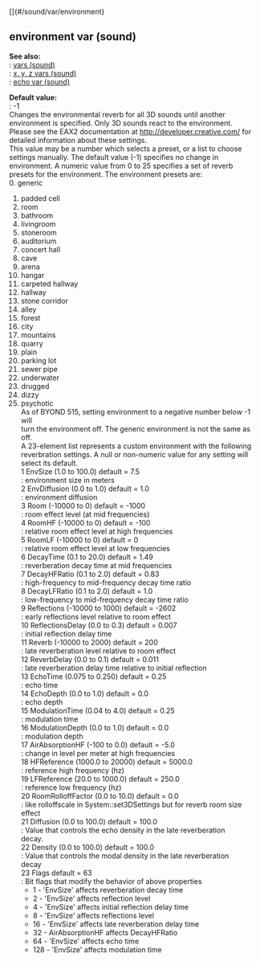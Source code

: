 []{#/sound/var/environment}    
## environment var (sound)    
**See also:**    
:   [vars (sound)](/ref/sound/var/var.md)    
:   [x, y, z vars (sound)](/ref/sound/var/xyz/xyz.md)    
:   [echo var (sound)](/ref/sound/var/echo/echo.md)    
<!-- -->    
**Default value:**    
:   -1    
Changes the environmental reverb for all 3D sounds until another    
environment is specified. Only 3D sounds react to the environment.    
Please see the EAX2 documentation at http://developer.creative.com/ for    
detailed information about these settings.    
This value may be a number which selects a preset, or a list to choose    
settings manually. The default value (-1) specifies no change in    
environment. A numeric value from 0 to 25 specifies a set of reverb    
presets for the environment. The environment presets are:    
0.  generic    
1.  padded cell    
2.  room    
3.  bathroom    
4.  livingroom    
5.  stoneroom    
6.  auditorium    
7.  concert hall    
8.  cave    
9.  arena    
10. hangar    
11. carpeted hallway    
12. hallway    
13. stone corridor    
14. alley    
15. forest    
16. city    
17. mountains    
18. quarry    
19. plain    
20. parking lot    
21. sewer pipe    
22. underwater    
23. drugged    
24. dizzy    
25. psychotic    
As of BYOND 515, setting environment to a negative number below -1 will    
turn the environment off. The generic environment is not the same as    
off.    
A 23-element list represents a custom environment with the following    
reverbration settings. A null or non-numeric value for any setting will    
select its default.    
1 EnvSize (1.0 to 100.0) default = 7.5    
:   environment size in meters    
2 EnvDiffusion (0.0 to 1.0) default = 1.0    
:   environment diffusion    
3 Room (-10000 to 0) default = -1000    
:   room effect level (at mid frequencies)    
4 RoomHF (-10000 to 0) default = -100    
:   relative room effect level at high frequencies    
5 RoomLF (-10000 to 0) default = 0    
:   relative room effect level at low frequencies    
6 DecayTime (0.1 to 20.0) default = 1.49    
:   reverberation decay time at mid frequencies    
7 DecayHFRatio (0.1 to 2.0) default = 0.83    
:   high-frequency to mid-frequency decay time ratio    
8 DecayLFRatio (0.1 to 2.0) default = 1.0    
:   low-frequency to mid-frequency decay time ratio    
9 Reflections (-10000 to 1000) default = -2602    
:   early reflections level relative to room effect    
10 ReflectionsDelay (0.0 to 0.3) default = 0.007    
:   initial reflection delay time    
11 Reverb (-10000 to 2000) default = 200    
:   late reverberation level relative to room effect    
12 ReverbDelay (0.0 to 0.1) default = 0.011    
:   late reverberation delay time relative to initial reflection    
13 EchoTime (0.075 to 0.250) default = 0.25    
:   echo time    
14 EchoDepth (0.0 to 1.0) default = 0.0    
:   echo depth    
15 ModulationTime (0.04 to 4.0) default = 0.25    
:   modulation time    
16 ModulationDepth (0.0 to 1.0) default = 0.0    
:   modulation depth    
17 AirAbsorptionHF (-100 to 0.0) default = -5.0    
:   change in level per meter at high frequencies    
18 HFReference (1000.0 to 20000) default = 5000.0    
:   reference high frequency (hz)    
19 LFReference (20.0 to 1000.0) default = 250.0    
:   reference low frequency (hz)    
20 RoomRolloffFactor (0.0 to 10.0) default = 0.0    
:   like rolloffscale in System::set3DSettings but for reverb room size    
    effect    
21 Diffusion (0.0 to 100.0) default = 100.0    
:   Value that controls the echo density in the late reverberation    
    decay.    
22 Density (0.0 to 100.0) default = 100.0    
:   Value that controls the modal density in the late reverberation    
    decay    
23 Flags default = 63    
:   Bit flags that modify the behavior of above properties    
    -   1 - \'EnvSize\' affects reverberation decay time    
    -   2 - \'EnvSize\' affects reflection level    
    -   4 - \'EnvSize\' affects initial reflection delay time    
    -   8 - \'EnvSize\' affects reflections level    
    -   16 - \'EnvSize\' affects late reverberation delay time    
    -   32 - AirAbsorptionHF affects DecayHFRatio    
    -   64 - \'EnvSize\' affects echo time    
    -   128 - \'EnvSize\' affects modulation time  